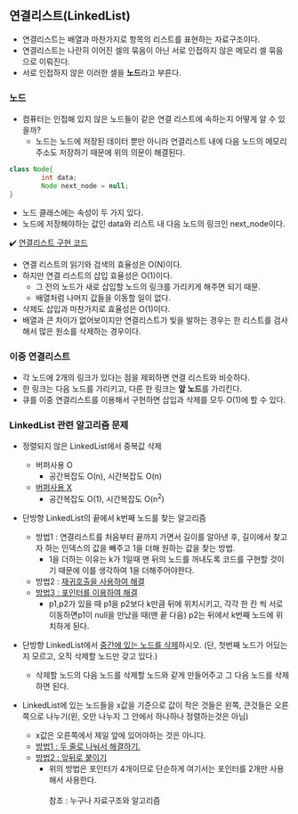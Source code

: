 ## 연결리스트(LinkedList)
- 연결리스트는 배열과 마찬가지로 항목의 리스트를 표현하는 자료구조이다.
- 연결리스트는 나란히 이어진 셀의 묶음이 아닌 서로 인접하지 않은 메모리 셀 묶음으로 이뤄진다.
- 서로 인접하지 않은 이러한 셀을 **노드**라고 부른다.

### 노드
- 컴퓨터는 인접해 있지 않은 노드들이 같은 연결 리스트에 속하는지 어떻게 알 수 있을까?
    - 노드는 노드에 저장된 데이터 뿐만 아니라 연결리스트 내에 다음 노드의 메모리 주소도 저장하기 때문에 위의 의문이 해결된다.

~~~java
class Node{
        int data;
        Node next_node = null;
}
~~~
- 노드 클래스에는 속성이 두 가지 있다.
- 노드에 저장해야하는 값인 data와 리스트 내 다음 노드의 링크인 next_node이다.

✔️ [연결리스트 구현 코드](https://github.com/SeokHyeMin/TIL/blob/main/자료구조와%20알고리즘/Code/LinkedListNode.java)
- 연결 리스트의 읽기와 검색의 효율성은 O(N)이다.
- 하지만 연결 리스트의 삽입 효율성은 O(1)이다.  
    - 그 전의 노드가 새로 삽입할 노드의 링크를 가리키게 해주면 되기 때문.
    - 배열처럼 나머지 값들을 이동할 일이 없다.
- 삭제도 삽입과 마찬가지로 효율성은 O(1)이다.
- 배열과 큰 차이가 없어보이지만 연결리스트가 빛을 발하는 경우는 한 리스트를 검사해서 많은 원소를 삭제하는 경우이다.

### 이중 연결리스트
- 각 노드에 2개의 링크가 있다는 점을 제외하면 연결 리스트와 비슷하다.
- 한 링크는 다음 노드를 가리키고, 다른 한 링크는 **앞 노드**를 가리킨다.
- 큐를 이중 연결리스트를 이용해서 구현하면 삽입과 삭제를 모두 O(1)에 할 수 있다.

### LinkedList 관련 알고리즘 문제
- 정렬되지 않은 LinkedList에서 중복값 삭제
    - 버퍼사용 O
        - 공간복잡도 O(n), 시간복잡도 O(n)
    - [버퍼사용 X](https://github.com/SeokHyeMin/TIL/blob/main/자료구조와%20알고리즘/Code/LinkedListNode.java#L47)
        - 공간복잡도 O(1), 시간복잡도 O(n<sup>2</sup>)

- 단방향 LinkedList의 끝에서 k번째 노드를 찾는 알고리즘
    - 방법1 : 연결리스트를 처음부터 끝까지 가면서 길이를 알아낸 후, 길이에서 찾고자 하는 인덱스의 값을 빼주고 1을 더해 원하는 값을 찾는 방법.
        - 1을 더하는 이유는 k가 1일때 맨 뒤의 노드를 꺼내도록 코드를 구현할 것이기 때문에 이를 생각하여 1을 더해주어야한다.
    - 방법2 : [재귀호출을 사용하여 해결](https://github.com/SeokHyeMin/TIL/blob/main/자료구조와%20알고리즘/Code/LinkedListNode.java#L78)
    - [방법3 : 포인터를 이용하여 해결](https://github.com/SeokHyeMin/TIL/blob/main/자료구조와%20알고리즘/Code/LinkedListNode.java#L91)
        - p1,p2가 있을 때 p1을 p2보다 k만큼 뒤에 위치시키고, 각각 한 칸 씩 서로 이동하면p1이 null을 만났을 때(맨 끝 다음) p2는 뒤에서 k번째 노드에 위치하게 된다.
    
- 단방향 LinkedList에서 [중간에 있는 노드를 삭제](https://github.com/SeokHyeMin/TIL/blob/main/자료구조와%20알고리즘/Code/LinkedListNode.java#L108)하시오.
(단, 첫번째 노드가 어딨는지 모르고, 오직 삭제할 노드만 갖고 있다.)
    - 삭제할 노드의 다음 노드를 삭제할 노드와 같게 만들어주고 그 다음 노드를 삭제하면 된다.

- LinkedList에 있는 노드들을 x값을 기준으로 값이 작은 것들은 왼쪽, 큰것들은 오른쪽으로 나누기(왼, 오만 나누지 그 안에서 하나하나 정렬하는것은 아님)
    -  x값은 오른쪽에서 제일 앞에 있어야하는 것은 아니다.
    - [방법1 : 두 줄로 나눠서 해결하기.](https://github.com/SeokHyeMin/TIL/blob/main/자료구조와%20알고리즘/Code/LinkedListNode.java#L121)
    - [방법2 : 앞뒤로 붙이기](https://github.com/SeokHyeMin/TIL/blob/main/자료구조와%20알고리즘/Code/LinkedListNode.java#L157)
        - 위의 방법은 포인터가 4개이므로 단순하게 여기서는 포인터를 2개만 사용해서 사용한다.
<br><br>
참조 : 누구나 자료구조와 알고리즘
